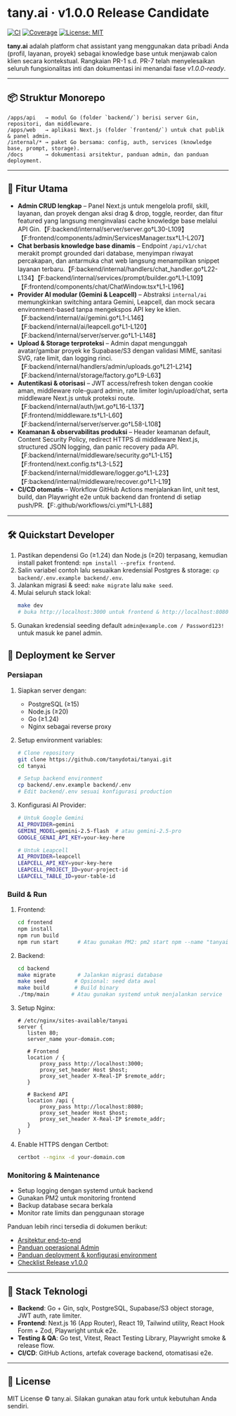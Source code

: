 # tany.ai · v1.0.0 Release Candidate

[![CI](https://github.com/tanydotai/tanyai/actions/workflows/ci.yml/badge.svg)](https://github.com/tanydotai/tanyai/actions/workflows/ci.yml)
[![Coverage](https://img.shields.io/badge/coverage-automated-green.svg)](./docs/ARCHITECTURE.md#ci--cicd-pipeline)
[![License: MIT](https://img.shields.io/badge/license-MIT-blue.svg)](#license)

**tany.ai** adalah platform chat assistant yang menggunakan data pribadi Anda (profil, layanan, proyek) sebagai knowledge base untuk menjawab calon klien secara kontekstual. Rangkaian PR-1 s.d. PR-7 telah menyelesaikan seluruh fungsionalitas inti dan dokumentasi ini menandai fase *v1.0.0-ready*.

---

## 📦 Struktur Monorepo

```
/apps/api   → modul Go (folder `backend/`) berisi server Gin, repositori, dan middleware.
/apps/web   → aplikasi Next.js (folder `frontend/`) untuk chat publik & panel admin.
/internal/* → paket Go bersama: config, auth, services (knowledge base, prompt, storage).
/docs       → dokumentasi arsitektur, panduan admin, dan panduan deployment.
```

---

## 🚀 Fitur Utama

- **Admin CRUD lengkap** – Panel Next.js untuk mengelola profil, skill, layanan, dan proyek dengan aksi drag & drop, toggle, reorder, dan fitur featured yang langsung menginvalasi cache knowledge base melalui API Gin.【F:backend/internal/server/server.go†L30-L109】【F:frontend/components/admin/ServicesManager.tsx†L1-L207】
- **Chat berbasis knowledge base dinamis** – Endpoint `/api/v1/chat` merakit prompt grounded dari database, menyimpan riwayat percakapan, dan antarmuka chat web langsung menampilkan snippet layanan terbaru.【F:backend/internal/handlers/chat_handler.go†L22-L134】【F:backend/internal/services/prompt/builder.go†L1-L109】【F:frontend/components/chat/ChatWindow.tsx†L1-L196】
- **Provider AI modular (Gemini & Leapcell)** – Abstraksi `internal/ai` memungkinkan switching antara Gemini, Leapcell, dan mock secara environment-based tanpa mengekspos API key ke klien.【F:backend/internal/ai/gemini.go†L1-L146】【F:backend/internal/ai/leapcell.go†L1-L120】【F:backend/internal/server/server.go†L1-L148】
- **Upload & Storage terproteksi** – Admin dapat mengunggah avatar/gambar proyek ke Supabase/S3 dengan validasi MIME, sanitasi SVG, rate limit, dan logging rinci.【F:backend/internal/handlers/admin/uploads.go†L21-L214】【F:backend/internal/storage/factory.go†L9-L63】
- **Autentikasi & otorisasi** – JWT access/refresh token dengan cookie aman, middleware role-guard admin, rate limiter login/upload/chat, serta middleware Next.js untuk proteksi route.【F:backend/internal/auth/jwt.go†L16-L137】【F:frontend/middleware.ts†L1-L60】【F:backend/internal/server/server.go†L58-L108】
- **Keamanan & observabilitas produksi** – Header keamanan default, Content Security Policy, redirect HTTPS di middleware Next.js, structured JSON logging, dan panic recovery pada API.【F:backend/internal/middleware/security.go†L1-L15】【F:frontend/next.config.ts†L3-L52】【F:backend/internal/middleware/logger.go†L1-L23】【F:backend/internal/middleware/recover.go†L1-L19】
- **CI/CD otomatis** – Workflow GitHub Actions menjalankan lint, unit test, build, dan Playwright e2e untuk backend dan frontend di setiap push/PR.【F:.github/workflows/ci.yml†L1-L88】

---

## 🛠️ Quickstart Developer

1. Pastikan dependensi Go (≥1.24) dan Node.js (≥20) terpasang, kemudian install paket frontend: `npm install --prefix frontend`.
2. Salin variabel contoh lalu sesuaikan kredensial Postgres & storage: `cp backend/.env.example backend/.env`.
3. Jalankan migrasi & seed: `make migrate` lalu `make seed`.
4. Mulai seluruh stack lokal:
   ```bash
   make dev
   # buka http://localhost:3000 untuk frontend & http://localhost:8080 untuk API
   ```
5. Gunakan kredensial seeding default `admin@example.com / Password123!` untuk masuk ke panel admin.

## 🚢 Deployment ke Server

### Persiapan

1. Siapkan server dengan:
   - PostgreSQL (≥15)
   - Node.js (≥20)
   - Go (≥1.24)
   - Nginx sebagai reverse proxy

2. Setup environment variables:
   ```bash
   # Clone repository
   git clone https://github.com/tanydotai/tanyai.git
   cd tanyai

   # Setup backend environment
   cp backend/.env.example backend/.env
   # Edit backend/.env sesuai konfigurasi production
   ```

3. Konfigurasi AI Provider:
   ```bash
   # Untuk Google Gemini
   AI_PROVIDER=gemini
   GEMINI_MODEL=gemini-2.5-flash  # atau gemini-2.5-pro
   GOOGLE_GENAI_API_KEY=your-key-here

   # Untuk Leapcell
   AI_PROVIDER=leapcell
   LEAPCELL_API_KEY=your-key-here
   LEAPCELL_PROJECT_ID=your-project-id
   LEAPCELL_TABLE_ID=your-table-id
   ```

### Build & Run

1. Frontend:
   ```bash
   cd frontend
   npm install
   npm run build
   npm run start      # Atau gunakan PM2: pm2 start npm --name "tanyai-web" -- start
   ```

2. Backend:
   ```bash
   cd backend
   make migrate       # Jalankan migrasi database
   make seed         # Opsional: seed data awal
   make build        # Build binary
   ./tmp/main       # Atau gunakan systemd untuk menjalankan service
   ```

3. Setup Nginx:
   ```nginx
   # /etc/nginx/sites-available/tanyai
   server {
      listen 80;
      server_name your-domain.com;

      # Frontend
      location / {
          proxy_pass http://localhost:3000;
          proxy_set_header Host $host;
          proxy_set_header X-Real-IP $remote_addr;
      }

      # Backend API
      location /api {
          proxy_pass http://localhost:8080;
          proxy_set_header Host $host;
          proxy_set_header X-Real-IP $remote_addr;
      }
   }
   ```

4. Enable HTTPS dengan Certbot:
   ```bash
   certbot --nginx -d your-domain.com
   ```

### Monitoring & Maintenance

- Setup logging dengan systemd untuk backend
- Gunakan PM2 untuk monitoring frontend
- Backup database secara berkala
- Monitor rate limits dan penggunaan storage

Panduan lebih rinci tersedia di dokumen berikut:

- [Arsitektur end-to-end](./docs/ARCHITECTURE.md)
- [Panduan operasional Admin](./docs/ADMIN_GUIDE.md)
- [Panduan deployment & konfigurasi environment](./docs/DEPLOYMENT.md)
- [Checklist Release v1.0.0](./RELEASE_CHECKLIST.md)

---

## 🧱 Stack Teknologi

- **Backend**: Go + Gin, sqlx, PostgreSQL, Supabase/S3 object storage, JWT auth, rate limiter.
- **Frontend**: Next.js 16 (App Router), React 19, Tailwind utility, React Hook Form + Zod, Playwright untuk e2e.
- **Testing & QA**: Go test, Vitest, React Testing Library, Playwright smoke & release flow.
- **CI/CD**: GitHub Actions, artefak coverage backend, otomatisasi e2e.

---

## 📄 License

MIT License © tany.ai. Silakan gunakan atau fork untuk kebutuhan Anda sendiri.

